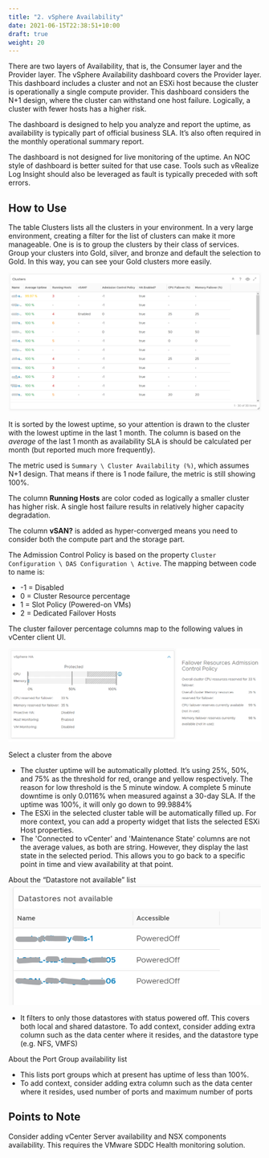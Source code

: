 ```yaml
---
title: "2. vSphere Availability"
date: 2021-06-15T22:38:51+10:00
draft: true
weight: 20
---
```


There are two layers of Availability, that is, the Consumer layer and the Provider layer. The vSphere Availability dashboard covers the Provider layer. This dashboard includes a cluster and not an ESXi host because the cluster is operationally a single compute provider. This dashboard considers the N+1 design, where the cluster can withstand one host failure. Logically, a cluster with fewer hosts has a higher risk.

The dashboard is designed to help you analyze and report the uptime, as availability is typically part of official business SLA. It’s also often required in the monthly operational summary report.

The dashboard is not designed for live monitoring of the uptime. An NOC style of dashboard is better suited for that use case. Tools such as vRealize Log Insight should also be leveraged as fault is typically preceded with soft errors. 

## How to Use

The table Clusters lists all the clusters in your environment. In a very large environment, creating a filter for the list of clusters can make it more manageable. One is is to group the clusters by their class of services. Group your clusters into Gold, silver, and bronze and default the selection to Gold. In this way, you can see your Gold clusters more easily.

![](3.5.2-fig-1.png)
 
It is sorted by the lowest uptime, so your attention is drawn to the cluster with the lowest uptime in the last 1 month. The column is based on the *average* of the last 1 month as availability SLA is should be calculated per month (but reported much more frequently).

The metric used is `Summary \ Cluster Availability (%)`, which assumes N+1 design. That means if there is 1 node failure, the metric is still showing 100%.

The column **Running Hosts** are color coded as logically a smaller cluster has higher risk. A single host failure results in relatively higher capacity degradation.

The column **vSAN?** is added as hyper-converged means you need to consider both the compute part and the storage part.

The Admission Control Policy is based on the property `Cluster Configuration \ DAS Configuration \ Active`. The mapping between code to name is:
- -1 = Disabled
- 0 = Cluster Resource percentage
- 1 = Slot Policy (Powered-on VMs)
- 2 = Dedicated Failover Hosts

The cluster failover percentage columns map to the following values in vCenter client UI.

![](3.5.2-fig-2.png)

Select a cluster from the above
- The cluster uptime will be automatically plotted. It’s using 25%, 50%, and 75% as the threshold for red, orange and yellow respectively. The reason for low threshold is the 5 minute window. A complete 5 minute downtime is only 0.0116% when measured against a 30-day SLA. If the uptime was 100%, it will only go down to 99.9884%
- The ESXi in the selected cluster table will be automatically filled up. For more context, you can add a property widget that lists the selected ESXi Host properties. 
- The 'Connected to vCenter' and 'Maintenance State' columns are not the average values, as both are string. However, they display the last state in the selected period. This allows you to go back to a specific point in time and view availability at that point.

About the “Datastore not available” list
![](3.5.2-fig-3.png)

- It filters to only those datastores with status powered off. This covers both local and shared datastore. To add context, consider adding extra column such as the data center where it resides, and the datastore type (e.g. NFS, VMFS)

About the Port Group availability list
- This lists port groups which at present has uptime of less than 100%. 
- To add context, consider adding extra column such as the data center where it resides, used number of ports and maximum number of ports

## Points to Note
Consider adding vCenter Server availability and NSX components availability. This requires the VMware SDDC Health monitoring solution.